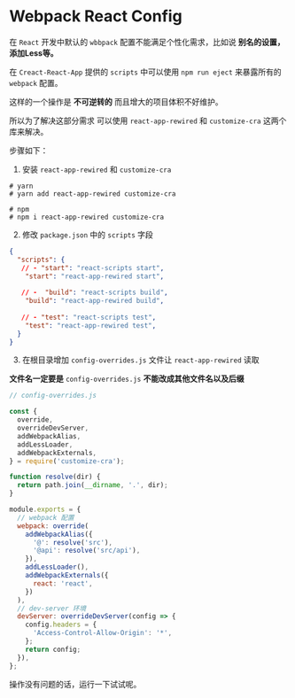 # Webpack React Config

在 `React` 开发中默认的 `wbbpack` 配置不能满足个性化需求，比如说 **别名的设置，添加Less等。**

在 `Creact-React-App`  提供的 `scripts` 中可以使用 `npm run eject` 来暴露所有的 `webpack` 配置。

这样的一个操作是 **不可逆转的** 而且增大的项目体积不好维护。

所以为了解决这部分需求 可以使用 `react-app-rewired`  和 `customize-cra` 这两个库来解决。

步骤如下：

1. 安装 `react-app-rewired`  和 `customize-cra` 

```shell
# yarn
# yarn add react-app-rewired customize-cra

# npm
# npm i react-app-rewired customize-cra
```

2. 修改 `package.json` 中的 `scripts` 字段

```json
{
  "scripts": {
   // - "start": "react-scripts start",
    "start": "react-app-rewired start",
    
   // -  "build": "react-scripts build",
    "build": "react-app-rewired build",
    
   // - "test": "react-scripts test",
    "test": "react-app-rewired test",
  }
}
```

3. 在根目录增加 `config-overrides.js` 文件让 `react-app-rewired` 读取

**文件名一定要是** `config-overrides.js` **不能改成其他文件名以及后缀**

```js
// config-overrides.js

const {
  override,
  overrideDevServer,
  addWebpackAlias,
  addLessLoader,
  addWebpackExternals,
} = require('customize-cra');

function resolve(dir) {
  return path.join(__dirname, '.', dir);
}

module.exports = {
  // webpack 配置
  webpack: override(
    addWebpackAlias({
      '@': resolve('src'),
      '@api': resolve('src/api'),
    }),
    addLessLoader(),
    addWebpackExternals({
      react: 'react',
    })
  ),
  // dev-server 环境
  devServer: overrideDevServer(config => {
    config.headers = {
      'Access-Control-Allow-Origin': '*',
    };
    return config;
  }),
};
```

操作没有问题的话，运行一下试试呢。